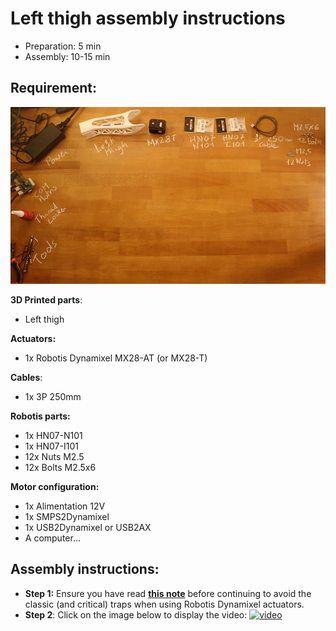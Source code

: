 # Left thigh assembly instructions

- Preparation: 5 min
- Assembly: 10-15 min

## Requirement:
![](../img/left_thigh_assembly_BOM.jpg)


**3D Printed parts**:
- Left thigh

**Actuators:**
- 1x Robotis Dynamixel MX28-AT (or MX28-T)

**Cables**:
- 1x 3P 250mm

**Robotis parts:**
- 1x HN07-N101
- 1x HN07-I101
- 12x Nuts M2.5
- 12x Bolts M2.5x6

**Motor configuration:**
- 1x Alimentation 12V
- 1x SMPS2Dynamixel
- 1x USB2Dynamixel or USB2AX
- A computer...


## Assembly instructions:

- **Step 1:** Ensure you have read [**this note**](//github.com/poppy-project/Robotis-library/blob/master/doc/en/robotis_tricks.md) before continuing to avoid the classic (and critical) traps when using Robotis Dynamixel actuators.
- **Step 2**: Click on the image below to display the video:
[![video](http://img.youtube.com/vi/Ne9U9Vwo2Eo/0.jpg)](http://youtu.be/Ne9U9Vwo2Eo)
